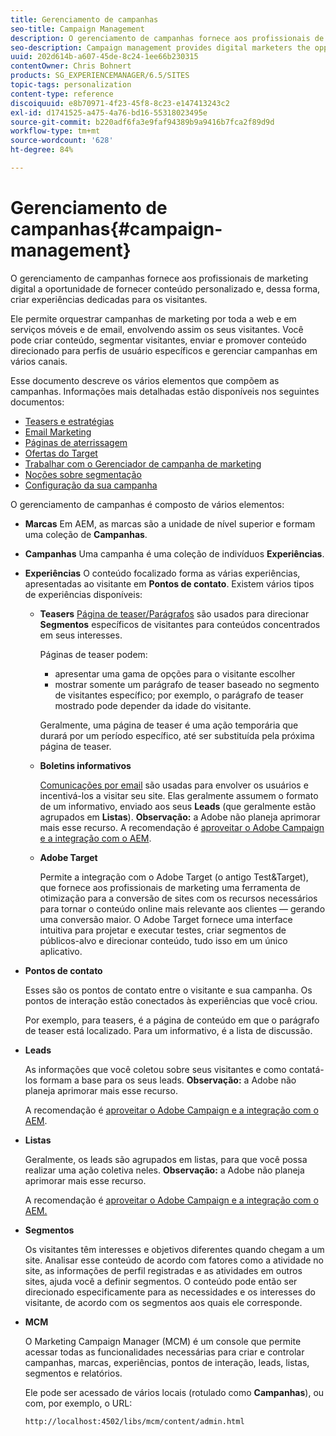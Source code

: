 ```yaml
---
title: Gerenciamento de campanhas
seo-title: Campaign Management
description: O gerenciamento de campanhas fornece aos profissionais de marketing digital a oportunidade de fornecer conteúdo personalizado e, dessa forma, criar experiências dedicadas para os visitantes. Ele permite orquestrar campanhas de marketing por toda a web e em serviços móveis e de email, envolvendo assim os seus visitantes.
seo-description: Campaign management provides digital marketers the opportunity to deliver personalized content and so create dedicated experiences for visitors. It allows you to orchestrate your marketing campaigns across the web, email and mobile services and so engage your visitors.
uuid: 202d614b-a607-45de-8c24-1ee66b230315
contentOwner: Chris Bohnert
products: SG_EXPERIENCEMANAGER/6.5/SITES
topic-tags: personalization
content-type: reference
discoiquuid: e8b70971-4f23-45f8-8c23-e147413243c2
exl-id: d1741525-a475-4a76-bd16-55318023495e
source-git-commit: b220adf6fa3e9faf94389b9a9416b7fca2f89d9d
workflow-type: tm+mt
source-wordcount: '628'
ht-degree: 84%

---
```


# Gerenciamento de campanhas{#campaign-management}

O gerenciamento de campanhas fornece aos profissionais de marketing digital a oportunidade de fornecer conteúdo personalizado e, dessa forma, criar experiências dedicadas para os visitantes.

Ele permite orquestrar campanhas de marketing por toda a web e em serviços móveis e de email, envolvendo assim os seus visitantes. Você pode criar conteúdo, segmentar visitantes, enviar e promover conteúdo direcionado para perfis de usuário específicos e gerenciar campanhas em vários canais.

Esse documento descreve os vários elementos que compõem as campanhas. Informações mais detalhadas estão disponíveis nos seguintes documentos:

* [Teasers e estratégias](/help/sites-classic-ui-authoring/classic-personalization-campaigns-teasers-strategy.md)
* [Email Marketing](/help/sites-classic-ui-authoring/classic-personalization-campaigns-email.md)
* [Páginas de aterrissagem](/help/sites-classic-ui-authoring/classic-personalization-campaigns-landingpage.md)
* [Ofertas do Target](/help/sites-classic-ui-authoring/classic-personalization-campaigns-target-offers.md)
* [Trabalhar com o Gerenciador de campanha de marketing](/help/sites-classic-ui-authoring/classic-personalization-campaigns-mktg-manager.md)
* [Noções sobre segmentação](/help/sites-classic-ui-authoring/classic-personalization-campaigns-segmentation.md)
* [Configuração da sua campanha](/help/sites-classic-ui-authoring/classic-personalization-campaigns-setting-up-your.md)

O gerenciamento de campanhas é composto de vários elementos:

* **Marcas**
Em AEM, as marcas são a unidade de nível superior e formam uma coleção de 
**Campanhas**.

* **Campanhas**
Uma campanha é uma coleção de indivíduos 
**Experiências**.

* **Experiências**
O conteúdo focalizado forma as várias experiências, apresentadas ao visitante em 
**Pontos de contato**. Existem vários tipos de experiências disponíveis:

   * **Teasers**
      [Página de teaser/Parágrafos](#teasers) são usados para direcionar **Segmentos** específicos de visitantes para conteúdos concentrados em seus interesses.

      Páginas de teaser podem:

      * apresentar uma gama de opções para o visitante escolher
      * mostrar somente um parágrafo de teaser baseado no segmento de visitantes específico; por exemplo, o parágrafo de teaser mostrado pode depender da idade do visitante.

      Geralmente, uma página de teaser é uma ação temporária que durará por um período específico, até ser substituída pela próxima página de teaser.

   * **Boletins informativos**

      [Comunicações por email](#emailmarketing) são usadas para envolver os usuários e incentivá-los a visitar seu site. Elas geralmente assumem o formato de um informativo, enviado aos seus **Leads** (que geralmente estão agrupados em **Listas**). **Observação:** a Adobe não planeja aprimorar mais esse recurso. A recomendação é [aproveitar o Adobe Campaign e a integração com o AEM](/help/sites-administering/campaign.md).

   * **Adobe Target**

      Permite a integração com o Adobe Target (o antigo Test&amp;Target), que fornece aos profissionais de marketing uma ferramenta de otimização para a conversão de sites com os recursos necessários para tornar o conteúdo online mais relevante aos clientes — gerando uma conversão maior. O Adobe Target fornece uma interface intuitiva para projetar e executar testes, criar segmentos de públicos-alvo e direcionar conteúdo, tudo isso em um único aplicativo.


* **Pontos de contato**

   Esses são os pontos de contato entre o visitante e sua campanha. Os pontos de interação estão conectados às experiências que você criou.

   Por exemplo, para teasers, é a página de conteúdo em que o parágrafo de teaser está localizado. Para um informativo, é a lista de discussão.

* **Leads**

    As informações que você coletou sobre seus visitantes e como contatá-los formam a base para os seus leads. **Observação:** a Adobe não planeja aprimorar mais esse recurso.

   A recomendação é [aproveitar o Adobe Campaign e a integração com o AEM](/help/sites-administering/campaign.md).

* **Listas**

   Geralmente, os leads são agrupados em listas, para que você possa realizar uma ação coletiva neles. **Observação:** a Adobe não planeja aprimorar mais esse recurso.

   A recomendação é [aproveitar o Adobe Campaign e a integração com o AEM.](/help/sites-administering/campaign.md)

* **Segmentos**

   Os visitantes têm interesses e objetivos diferentes quando chegam a um site. Analisar esse conteúdo de acordo com fatores como a atividade no site, as informações de perfil registradas e as atividades em outros sites, ajuda você a definir segmentos. O conteúdo pode então ser direcionado especificamente para as necessidades e os interesses do visitante, de acordo com os segmentos aos quais ele corresponde.

* **MCM**

   O Marketing Campaign Manager (MCM) é um console que permite acessar todas as funcionalidades necessárias para criar e controlar campanhas, marcas, experiências, pontos de interação, leads, listas, segmentos e relatórios.

   Ele pode ser acessado de vários locais (rotulado como **Campanhas**), ou com, por exemplo, o URL:

   `http://localhost:4502/libs/mcm/content/admin.html`
